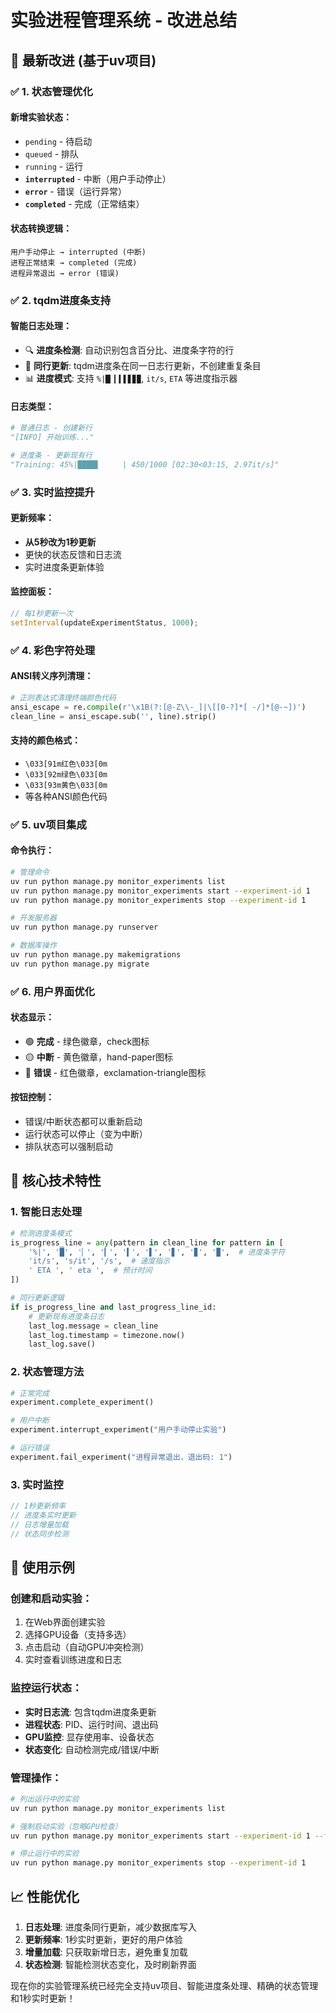 # 实验进程管理系统 - 改进总结

## 🔧 **最新改进 (基于uv项目)**

### ✅ **1. 状态管理优化**

#### 新增实验状态：
- `pending` - 待启动
- `queued` - 排队
- `running` - 运行
- **`interrupted`** - 中断（用户手动停止）
- **`error`** - 错误（运行异常）
- **`completed`** - 完成（正常结束）

#### 状态转换逻辑：
```
用户手动停止 → interrupted (中断)
进程正常结束 → completed (完成) 
进程异常退出 → error (错误)
```

### ✅ **2. tqdm进度条支持**

#### 智能日志处理：
- 🔍 **进度条检测**: 自动识别包含百分比、进度条字符的行
- 🔄 **同行更新**: tqdm进度条在同一日志行更新，不创建重复条目
- 📊 **进度模式**: 支持 `%|█▏▎▍▌▋▊▉`, `it/s`, `ETA` 等进度指示器

#### 日志类型：
```python
# 普通日志 - 创建新行
"[INFO] 开始训练..."

# 进度条 - 更新现有行
"Training: 45%|████▌     | 450/1000 [02:30<03:15, 2.97it/s]"
```

### ✅ **3. 实时监控提升**

#### 更新频率：
- **从5秒改为1秒更新**
- 更快的状态反馈和日志流
- 实时进度条更新体验

#### 监控面板：
```javascript
// 每1秒更新一次
setInterval(updateExperimentStatus, 1000);
```

### ✅ **4. 彩色字符处理**

#### ANSI转义序列清理：
```python
# 正则表达式清理终端颜色代码
ansi_escape = re.compile(r'\x1B(?:[@-Z\\-_]|\[[0-?]*[ -/]*[@-~])')
clean_line = ansi_escape.sub('', line).strip()
```

#### 支持的颜色格式：
- `\033[91m红色\033[0m`
- `\033[92m绿色\033[0m`
- `\033[93m黄色\033[0m`
- 等各种ANSI颜色代码

### ✅ **5. uv项目集成**

#### 命令执行：
```bash
# 管理命令
uv run python manage.py monitor_experiments list
uv run python manage.py monitor_experiments start --experiment-id 1
uv run python manage.py monitor_experiments stop --experiment-id 1

# 开发服务器
uv run python manage.py runserver

# 数据库操作
uv run python manage.py makemigrations
uv run python manage.py migrate
```

### ✅ **6. 用户界面优化**

#### 状态显示：
- 🟢 **完成** - 绿色徽章，check图标
- 🟡 **中断** - 黄色徽章，hand-paper图标  
- 🔴 **错误** - 红色徽章，exclamation-triangle图标

#### 按钮控制：
- 错误/中断状态都可以重新启动
- 运行状态可以停止（变为中断）
- 排队状态可以强制启动

## 🎯 **核心技术特性**

### 1. **智能日志处理**
```python
# 检测进度条模式
is_progress_line = any(pattern in clean_line for pattern in [
    '%|', '█', '▏', '▎', '▍', '▌', '▋', '▊', '▉',  # 进度条字符
    'it/s', 's/it', '/s',  # 速度指示
    ' ETA ', ' eta ',  # 预计时间
])

# 同行更新逻辑
if is_progress_line and last_progress_line_id:
    # 更新现有进度条日志
    last_log.message = clean_line
    last_log.timestamp = timezone.now()
    last_log.save()
```

### 2. **状态管理方法**
```python
# 正常完成
experiment.complete_experiment()

# 用户中断
experiment.interrupt_experiment("用户手动停止实验")

# 运行错误  
experiment.fail_experiment("进程异常退出，退出码: 1")
```

### 3. **实时监控**
```javascript
// 1秒更新频率
// 进度条实时更新
// 日志增量加载
// 状态同步检测
```

## 🚀 **使用示例**

### 创建和启动实验：
1. 在Web界面创建实验
2. 选择GPU设备（支持多选）
3. 点击启动（自动GPU冲突检测）
4. 实时查看训练进度和日志

### 监控运行状态：
- **实时日志流**: 包含tqdm进度条更新
- **进程状态**: PID、运行时间、退出码
- **GPU监控**: 显存使用率、设备状态
- **状态变化**: 自动检测完成/错误/中断

### 管理操作：
```bash
# 列出运行中的实验
uv run python manage.py monitor_experiments list

# 强制启动实验（忽略GPU检查）
uv run python manage.py monitor_experiments start --experiment-id 1 --force

# 停止运行中的实验
uv run python manage.py monitor_experiments stop --experiment-id 1
```

## 📈 **性能优化**

1. **日志处理**: 进度条同行更新，减少数据库写入
2. **更新频率**: 1秒实时更新，更好的用户体验
3. **增量加载**: 只获取新增日志，避免重复加载
4. **状态检测**: 智能检测状态变化，及时刷新界面

现在你的实验管理系统已经完全支持uv项目、智能进度条处理、精确的状态管理和1秒实时更新！
